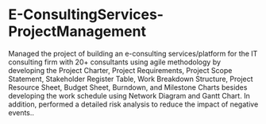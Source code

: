 # E-ConsultingServices-ProjectManagement

Managed the project of building an e-consulting services/platform for the IT consulting firm with 20+ consultants using agile methodology by developing the Project Charter, Project Requirements, Project Scope Statement, Stakeholder Register Table, Work Breakdown Structure, Project Resource Sheet, Budget Sheet, Burndown, and Milestone Charts besides developing the work schedule using Network Diagram and Gantt Chart. In addition, performed a detailed risk analysis to reduce the impact of negative events..



                                                                                              


